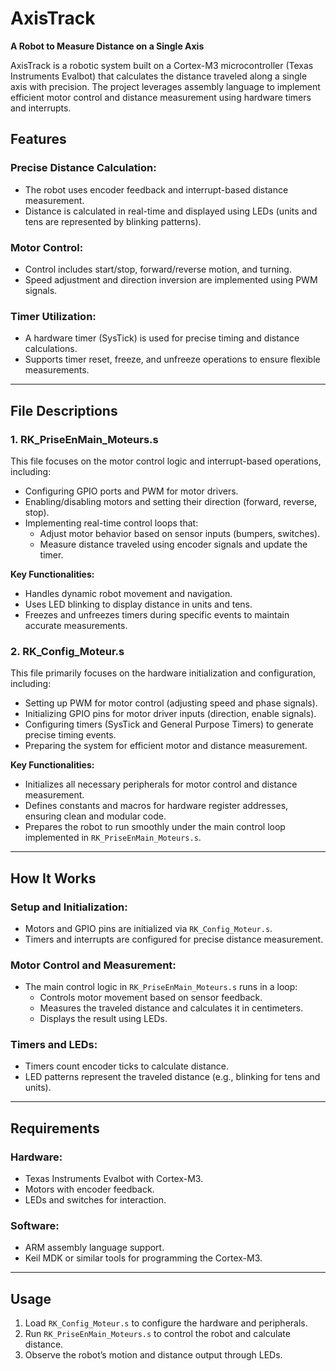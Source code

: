 # **AxisTrack**  
**A Robot to Measure Distance on a Single Axis**  

AxisTrack is a robotic system built on a Cortex-M3 microcontroller (Texas Instruments Evalbot) that calculates the distance traveled along a single axis with precision. The project leverages assembly language to implement efficient motor control and distance measurement using hardware timers and interrupts.

## **Features**

### **Precise Distance Calculation:**
- The robot uses encoder feedback and interrupt-based distance measurement.
- Distance is calculated in real-time and displayed using LEDs (units and tens are represented by blinking patterns).

### **Motor Control:**
- Control includes start/stop, forward/reverse motion, and turning.
- Speed adjustment and direction inversion are implemented using PWM signals.

### **Timer Utilization:**
- A hardware timer (SysTick) is used for precise timing and distance calculations.
- Supports timer reset, freeze, and unfreeze operations to ensure flexible measurements.

---

## **File Descriptions**

### **1. RK_PriseEnMain_Moteurs.s**  
This file focuses on the motor control logic and interrupt-based operations, including:
- Configuring GPIO ports and PWM for motor drivers.
- Enabling/disabling motors and setting their direction (forward, reverse, stop).
- Implementing real-time control loops that:
  - Adjust motor behavior based on sensor inputs (bumpers, switches).
  - Measure distance traveled using encoder signals and update the timer.

**Key Functionalities:**
- Handles dynamic robot movement and navigation.
- Uses LED blinking to display distance in units and tens.
- Freezes and unfreezes timers during specific events to maintain accurate measurements.

### **2. RK_Config_Moteur.s**  
This file primarily focuses on the hardware initialization and configuration, including:
- Setting up PWM for motor control (adjusting speed and phase signals).
- Initializing GPIO pins for motor driver inputs (direction, enable signals).
- Configuring timers (SysTick and General Purpose Timers) to generate precise timing events.
- Preparing the system for efficient motor and distance measurement.

**Key Functionalities:**
- Initializes all necessary peripherals for motor control and distance measurement.
- Defines constants and macros for hardware register addresses, ensuring clean and modular code.
- Prepares the robot to run smoothly under the main control loop implemented in `RK_PriseEnMain_Moteurs.s`.

---

## **How It Works**

### **Setup and Initialization:**
- Motors and GPIO pins are initialized via `RK_Config_Moteur.s`.
- Timers and interrupts are configured for precise distance measurement.

### **Motor Control and Measurement:**
- The main control logic in `RK_PriseEnMain_Moteurs.s` runs in a loop:
  - Controls motor movement based on sensor feedback.
  - Measures the traveled distance and calculates it in centimeters.
  - Displays the result using LEDs.

### **Timers and LEDs:**
- Timers count encoder ticks to calculate distance.
- LED patterns represent the traveled distance (e.g., blinking for tens and units).

---

## **Requirements**

### **Hardware:**
- Texas Instruments Evalbot with Cortex-M3.
- Motors with encoder feedback.
- LEDs and switches for interaction.

### **Software:**
- ARM assembly language support.
- Keil MDK or similar tools for programming the Cortex-M3.

---

## **Usage**
1. Load `RK_Config_Moteur.s` to configure the hardware and peripherals.
2. Run `RK_PriseEnMain_Moteurs.s` to control the robot and calculate distance.
3. Observe the robot’s motion and distance output through LEDs.
